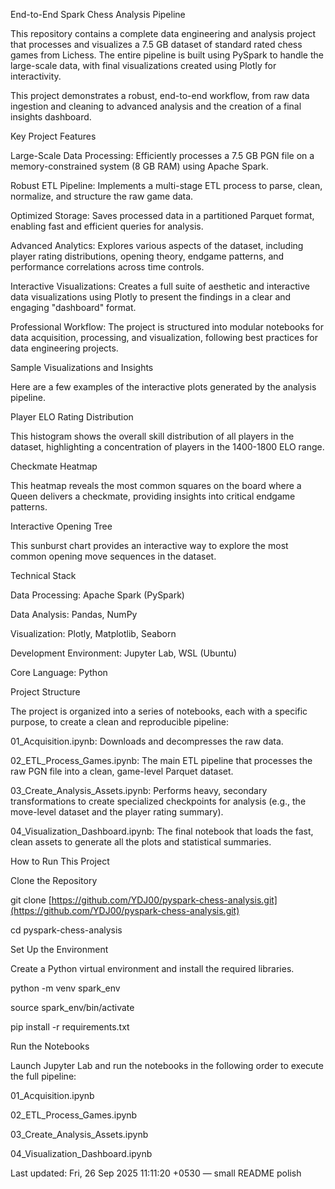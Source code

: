 End-to-End Spark Chess Analysis Pipeline

This repository contains a complete data engineering and analysis project that processes and visualizes a 7.5 GB dataset of standard rated chess games from Lichess. The entire pipeline is built using PySpark to handle the large-scale data, with final visualizations created using Plotly for interactivity.



This project demonstrates a robust, end-to-end workflow, from raw data ingestion and cleaning to advanced analysis and the creation of a final insights dashboard.



Key Project Features

Large-Scale Data Processing: Efficiently processes a 7.5 GB PGN file on a memory-constrained system (8 GB RAM) using Apache Spark.



Robust ETL Pipeline: Implements a multi-stage ETL process to parse, clean, normalize, and structure the raw game data.



Optimized Storage: Saves processed data in a partitioned Parquet format, enabling fast and efficient queries for analysis.



Advanced Analytics: Explores various aspects of the dataset, including player rating distributions, opening theory, endgame patterns, and performance correlations across time controls.



Interactive Visualizations: Creates a full suite of aesthetic and interactive data visualizations using Plotly to present the findings in a clear and engaging "dashboard" format.



Professional Workflow: The project is structured into modular notebooks for data acquisition, processing, and visualization, following best practices for data engineering projects.



Sample Visualizations and Insights

Here are a few examples of the interactive plots generated by the analysis pipeline.



Player ELO Rating Distribution

This histogram shows the overall skill distribution of all players in the dataset, highlighting a concentration of players in the 1400-1800 ELO range.



Checkmate Heatmap

This heatmap reveals the most common squares on the board where a Queen delivers a checkmate, providing insights into critical endgame patterns.



Interactive Opening Tree

This sunburst chart provides an interactive way to explore the most common opening move sequences in the dataset.



Technical Stack

Data Processing: Apache Spark (PySpark)



Data Analysis: Pandas, NumPy



Visualization: Plotly, Matplotlib, Seaborn



Development Environment: Jupyter Lab, WSL (Ubuntu)



Core Language: Python



Project Structure

The project is organized into a series of notebooks, each with a specific purpose, to create a clean and reproducible pipeline:



01\_Acquisition.ipynb: Downloads and decompresses the raw data.



02\_ETL\_Process\_Games.ipynb: The main ETL pipeline that processes the raw PGN file into a clean, game-level Parquet dataset.



03\_Create\_Analysis\_Assets.ipynb: Performs heavy, secondary transformations to create specialized checkpoints for analysis (e.g., the move-level dataset and the player rating summary).



04\_Visualization\_Dashboard.ipynb: The final notebook that loads the fast, clean assets to generate all the plots and statistical summaries.



How to Run This Project

Clone the Repository



git clone \[https://github.com/YDJ00/pyspark-chess-analysis.git](https://github.com/YDJ00/pyspark-chess-analysis.git)

cd pyspark-chess-analysis

Set Up the Environment

Create a Python virtual environment and install the required libraries.



python -m venv spark\_env

source spark\_env/bin/activate

pip install -r requirements.txt

Run the Notebooks

Launch Jupyter Lab and run the notebooks in the following order to execute the full pipeline:



01\_Acquisition.ipynb



02\_ETL\_Process\_Games.ipynb



03\_Create\_Analysis\_Assets.ipynb



04\_Visualization\_Dashboard.ipynb



Last updated: Fri, 26 Sep 2025 11:11:20 +0530 — small README polish
